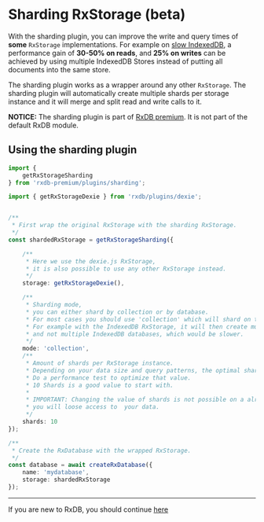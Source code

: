 # Sharding RxStorage (beta)

With the sharding plugin, you can improve the write and query times of **some** `RxStorage` implementations.
For example on [slow IndexedDB](./slow-indexeddb.md), a performance gain of **30-50% on reads**, and **25% on writes** can be achieved by using multiple IndexedDB Stores instead of putting all documents into the same store.

The sharding plugin works as a wrapper around any other `RxStorage`. The sharding plugin will automatically create multiple shards per storage instance and it will merge and split read and write calls to it.

**NOTICE:** The sharding plugin is part of [RxDB premium](./premium.md). It is not part of the default RxDB module.

## Using the sharding plugin

```ts
import {
    getRxStorageSharding
} from 'rxdb-premium/plugins/sharding';

import { getRxStorageDexie } from 'rxdb/plugins/dexie';


/**
 * First wrap the original RxStorage with the sharding RxStorage.
 */
const shardedRxStorage = getRxStorageSharding({

    /**
     * Here we use the dexie.js RxStorage,
     * it is also possible to use any other RxStorage instead.
     */
    storage: getRxStorageDexie(),

    /**
     * Sharding mode,
     * you can either shard by collection or by database.
     * For most cases you should use 'collection' which will shard on the collection level.
     * For example with the IndexedDB RxStorage, it will then create multiple stores per IndexedDB database
     * and not multiple IndexedDB databases, which would be slower.
     */
    mode: 'collection',
    /**
     * Amount of shards per RxStorage instance.
     * Depending on your data size and query patterns, the optimal shard amount may differ.
     * Do a performance test to optimize that value.
     * 10 Shards is a good value to start with.
     * 
     * IMPORTANT: Changing the value of shards is not possible on a already existing database state,
     * you will loose access to  your data.
     */
    shards: 10
});

/**
 * Create the RxDatabase with the wrapped RxStorage. 
 */
const database = await createRxDatabase({
    name: 'mydatabase',
    storage: shardedRxStorage
});

```


--------------------------------------------------------------------------------

If you are new to RxDB, you should continue [here](./replication-couchdb.md)
